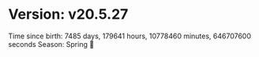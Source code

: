 # Version: v20.5.27
Time since birth: 7485 days, 179641 hours, 10778460 minutes, 646707600 seconds
Season: Spring 🌸

